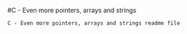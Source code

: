 #C - Even more pointers, arrays and strings
~~~~
C - Even more pointers, arrays and strings readme file
~~~~

